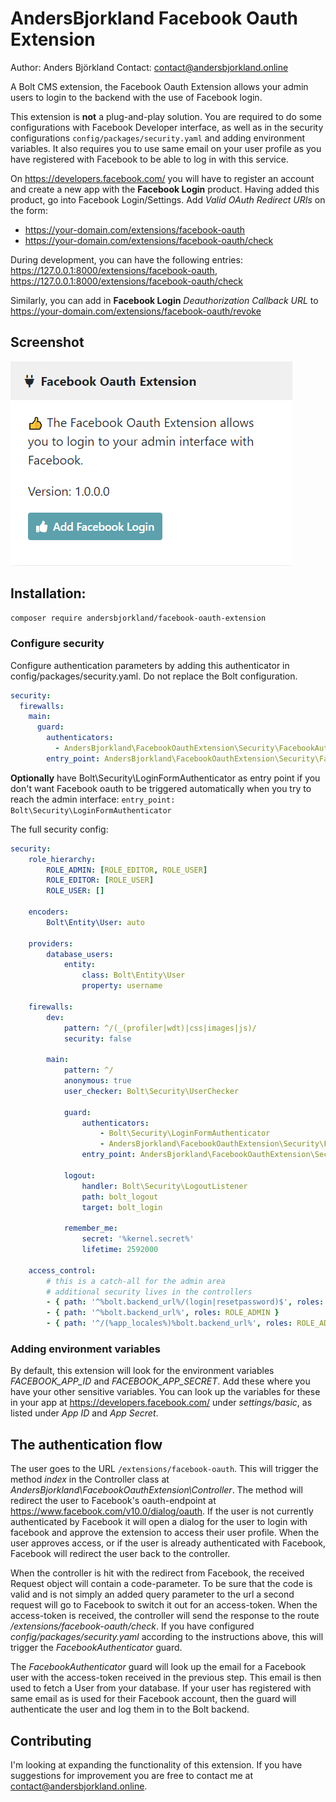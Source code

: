 # AndersBjorkland Facebook Oauth Extension

Author: Anders Björkland
Contact: contact@andersbjorkland.online

A Bolt CMS extension, the Facebook Oauth Extension allows your admin users to login to the backend with the use of 
Facebook login.

This extension is **not** a plug-and-play solution. You are required to do some configurations with Facebook Developer 
interface, as well as in the security configurations ```config/packages/security.yaml``` and adding environment variables. It 
also requires you to use same email on your user profile as you have registered with Facebook to be able to log in with 
this service.

On https://developers.facebook.com/ you will have to register an account and create a new app with the **Facebook Login** 
product. Having added this product, go into Facebook Login/Settings. Add *Valid OAuth Redirect URIs* on the form:  
* https://your-domain.com/extensions/facebook-oauth
* https://your-domain.com/extensions/facebook-oauth/check

During development, you can have the following entries: https://127.0.0.1:8000/extensions/facebook-oauth, 
https://127.0.0.1:8000/extensions/facebook-oauth/check

Similarly, you can add in **Facebook Login** *Deauthorization Callback URL* to https://your-domain.com/extensions/facebook-oauth/revoke 

## Screenshot
![Screenshot](images/screenshot.png)

## Installation:

```bash
composer require andersbjorkland/facebook-oauth-extension
```


### Configure security 
Configure authentication parameters by adding this authenticator in config/packages/security.yaml.
Do not replace the Bolt configuration.
```yaml
security:
  firewalls:
    main:
      guard:
        authenticators:
          - AndersBjorkland\FacebookOauthExtension\Security\FacebookAuthenticator
        entry_point: AndersBjorkland\FacebookOauthExtension\Security\FacebookAuthenticator
```

**Optionally** have Bolt\Security\LoginFormAuthenticator as entry point if you don't want Facebook oauth to be triggered 
automatically when you try to reach the admin interface: ``entry_point: Bolt\Security\LoginFormAuthenticator``

The full security config:
```yaml
security:
    role_hierarchy:
        ROLE_ADMIN: [ROLE_EDITOR, ROLE_USER]
        ROLE_EDITOR: [ROLE_USER]
        ROLE_USER: []

    encoders:
        Bolt\Entity\User: auto

    providers:
        database_users:
            entity:
                class: Bolt\Entity\User
                property: username

    firewalls:
        dev:
            pattern: ^/(_(profiler|wdt)|css|images|js)/
            security: false

        main:
            pattern: ^/
            anonymous: true
            user_checker: Bolt\Security\UserChecker

            guard:
                authenticators:
                    - Bolt\Security\LoginFormAuthenticator
                    - AndersBjorkland\FacebookOauthExtension\Security\FacebookAuthenticator
                entry_point: AndersBjorkland\FacebookOauthExtension\Security\FacebookAuthenticator

            logout:
                handler: Bolt\Security\LogoutListener
                path: bolt_logout
                target: bolt_login

            remember_me:
                secret: '%kernel.secret%'
                lifetime: 2592000

    access_control:
        # this is a catch-all for the admin area
        # additional security lives in the controllers
        - { path: '^%bolt.backend_url%/(login|resetpassword)$', roles: IS_AUTHENTICATED_ANONYMOUSLY }
        - { path: '^%bolt.backend_url%', roles: ROLE_ADMIN }
        - { path: '^/(%app_locales%)%bolt.backend_url%', roles: ROLE_ADMIN }
```

### Adding environment variables
By default, this extension will look for the environment variables *FACEBOOK_APP_ID* and *FACEBOOK_APP_SECRET*. 
Add these where you have your other sensitive variables. You can look up the variables for these in your app at 
https://developers.facebook.com/ under *settings/basic*, as listed under *App ID* and *App Secret*.


## The authentication flow  
The user goes to the URL ``/extensions/facebook-oauth``. This will trigger 
the method *index* in the Controller class at *AndersBjorkland\FacebookOauthExtension\Controller*.  The method will 
redirect the user to Facebook's oauth-endpoint at https://www.facebook.com/v10.0/dialog/oauth. If the user is not 
currently authenticated by Facebook it will open a dialog for the user to login with facebook and approve the extension 
to access their user profile. When the user approves access, or if the user is already authenticated with Facebook, 
Facebook will redirect the user back to the controller.
  
When the controller is hit with the redirect from Facebook, the received Request object will contain a code-parameter. 
To be sure that the code is valid and is not simply an added query parameter to the url a second request will go to 
Facebook to switch it out for an access-token. When the access-token is received, the controller will send the response 
to the route */extensions/facebook-oauth/check*. If you have configured *config/packages/security.yaml* according to the 
instructions above, this will trigger the *FacebookAuthenticator* guard.  
  
The *FacebookAuthenticator* guard will look up the email for a Facebook user with the access-token received 
in the previous step. This email is then used to fetch a User from your database. If your user has registered with same 
email as is used for their Facebook account, then the guard will authenticate the user and log them in to the Bolt 
backend.


## Contributing
I'm looking at expanding the functionality of this extension. If you have suggestions for improvement you are free to 
contact me at contact@andersbjorkland.online. 